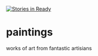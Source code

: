 [![Stories in Ready](https://badge.waffle.io/Paint-market/paintings.png?label=ready&title=Ready)](https://waffle.io/Paint-market/paintings)
# paintings
works of art from fantastic artisians
